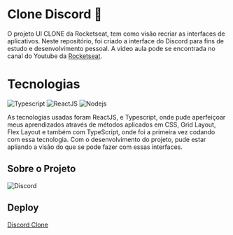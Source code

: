 # Clone Discord 🚀

O projeto UI CLONE da Rocketseat, tem como visão recriar as interfaces de aplicativos. Neste repositório, foi criado a interface do Discord para fins de estudo e desenvolvimento pessoal. A video aula pode se encontrada no canal do Youtube da [Rocketseat](https://www.youtube.com/watch?v=x4FdZd2-_uU).


# Tecnologias

 ![Typescript](https://aleen42.github.io/badges/src/typescript.svg) ![ReactJS](https://aleen42.github.io/badges/src/react.svg) ![Nodejs](https://aleen42.github.io/badges/src/node.svg)
 
 As tecnologias usadas foram ReactJS, e Typescript, onde pude aperfeiçoar meus aprendizados através de métodos aplicados em CSS, Grid Layout, Flex Layout
e também com TypeScript, onde foi a primeira vez codando com essa tecnologia. Com o desenvolvimento do projeto, pude estar apliando a visão do que se pode fazer com essas interfaces. 
 
 ## Sobre o Projeto
 ![Discord](https://i.imgur.com/Y4aYzAK.jpg)
 
 
 ## Deploy
[Discord Clone](https://clonediscord-ui.netlify.app/)

